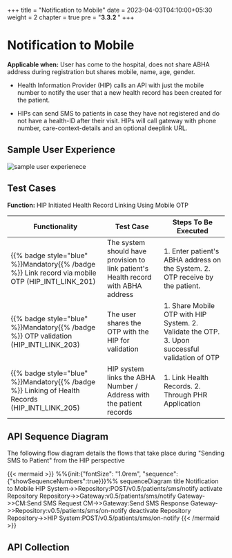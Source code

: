 +++
title = "Notification to Mobile"
date = 2023-04-03T04:10:00+05:30
weight = 2
chapter = true
pre = "<b>3.3.2 </b>"
+++

# Notification to Mobile

**Applicable when:** User has come to the hospital, does not share ABHA address during registration but shares mobile, name, age, gender.

- Health Information Provider (HIP) calls an API with just the mobile number to notify the user that a new health record has been created for the patient.

- HIPs can send SMS to patients in case they have not registered and do not have a health-ID after their visit. HIPs will call gateway with phone number, care-context-details and an optional deeplink URL. 

## Sample User Experience

![sample user experienece](/abdm-docs/img/notification-to-mobile.png)

## Test Cases

**Function:** HIP Initiated Health Record Linking Using Mobile OTP

Functionality|Test Case|Steps To Be Executed 
|------|-----|-----|
{{% badge style="blue" %}}Mandatory{{% /badge %}} Link record via mobile OTP (HIP_INTI_LINK_201)|The system should have provision to link patient's Health record with ABHA address |1. Enter patient's ABHA address on the System. 2. OTP receive by the patient.
{{% badge style="blue" %}}Mandatory{{% /badge %}} OTP validation (HIP_INTI_LINK_203)|The user shares the OTP with the HIP for validation|1. Share Mobile OTP with HIP System. 2. Validate the OTP. 3. Upon successful validation of OTP| linking token is generated.
{{% badge style="blue" %}}Mandatory{{% /badge %}} Linking of Health Records (HIP_INTI_LINK_205)|HIP system links the ABHA Number / Address with the patient records|1. Link Health Records. 2. Through PHR Application| check if the linked records can be pulled


## API Sequence Diagram

The following flow diagram details the flows that take place during "Sending SMS to Patient" from the HIP perspective

{{< mermaid >}}
%%{init:{"fontSize": "1.0rem", "sequence":{"showSequenceNumbers":true}}}%%
sequenceDiagram
title Notification to Mobile
HIP System->>Repository:POST/v0.5/patients/sms/notify
activate Repository
Repository->>Gateway:v0.5/patients/sms/notify
Gateway->>CM:Send SMS Request
CM->>Gateway:Send SMS Response
Gateway->>Repository:v0.5/patients/sms/on-notify
deactivate Repository
Repository->>HIP System:POST/v0.5/patients/sms/on-notify
{{< /mermaid >}}

## API Collection

